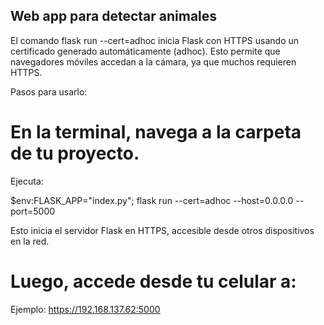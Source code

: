 ## Web app para detectar animales

El comando flask run --cert=adhoc inicia Flask con HTTPS usando un certificado generado automáticamente (adhoc). 
Esto permite que navegadores móviles accedan a la cámara, ya que muchos requieren HTTPS.

Pasos para usarlo:

# En la terminal, navega a la carpeta de tu proyecto.
Ejecuta: 

$env:FLASK_APP="index.py"; flask run --cert=adhoc --host=0.0.0.0 --port=5000

Esto inicia el servidor Flask en HTTPS, accesible desde otros dispositivos en la red.

# Luego, accede desde tu celular a:

Ejemplo: https://192.168.137.62:5000
